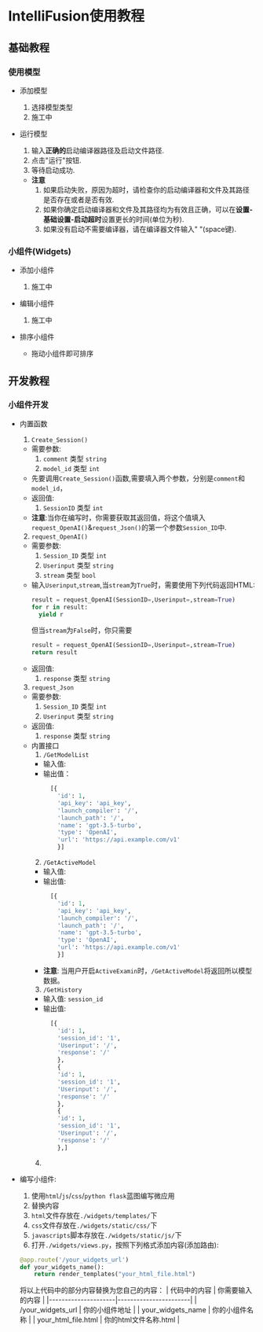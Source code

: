 # IntelliFusion使用教程

## 基础教程
### 使用模型
- 添加模型
  1. 选择模型类型
  2. 施工中

- 运行模型
  1. 输入**正确的**启动编译器路径及启动文件路径.
  2. 点击"运行"按钮.
  3. 等待启动成功.
  - **注意**
    1. 如果启动失败，原因为超时，请检查你的启动编译器和文件及其路径是否存在或者是否有效.
    2. 如果你确定启动编译器和文件及其路径均为有效且正确，可以在**设置-基础设置-启动超时**设置更长的时间(单位为秒).
    3. 如果没有启动不需要编译器，请在编译器文件输入" "(space键).

### 小组件(Widgets)
- 添加小组件
  1. 施工中

- 编辑小组件
  1. 施工中

- 排序小组件
  - 拖动小组件即可排序

## 开发教程

### 小组件开发
- 内置函数
  1. `Create_Session()`
    - 需要参数:
      1. `comment`  类型 `string`
      2. `model_id` 类型 `int`
    - 先要调用`Create_Session()`函数,需要填入两个参数，分别是`comment`和`model_id`，
    - 返回值:
      1. `SessionID` 类型 `int`
    - **注意**:当你在编写时，你需要获取其返回值，将这个值填入`request_OpenAI()`&`request_Json()`的第一个参数`Session_ID`中.
  2. `request_OpenAI()`
    - 需要参数:
      1. `Session_ID` 类型 `int`
      2. `Userinput`  类型 `string`
      3. `stream`     类型 `bool`
    - 输入`Userinput`,`stream`,当`stream`为`True`时，需要使用下列代码返回HTML:
      ```python
      result = request_OpenAI(SessionID=,Userinput=,stream=True)
      for r in result:
        yield r
      ```
      但当`stream`为`False`时，你只需要
      ```python
      result = request_OpenAI(SessionID=,Userinput=,stream=True)
      return result
      ```
    - 返回值:
      1. `response` 类型 `string`
  3. `request_Json`
    - 需要参数:
      1. `Session_ID` 类型 `int`
      2. `Userinput`  类型 `string`
    - 返回值:
      1. `response` 类型 `string`
  - 内置接口
    1.  `/GetModelList`
      - 输入值: ` `
      - 输出值：
        ```python
          [{
            'id': 1,
            'api_key': 'api_key',
            'launch_compiler': '/',
            'launch_path': '/',
            'name': 'gpt-3.5-turbo',
            'type': 'OpenAI',
            'url': 'https://api.example.com/v1'
            }]
        ```
    2. `/GetActiveModel`
      - 输入值: ` `
      - 输出值: 
        ```python
          [{
            'id': 1,
            'api_key': 'api_key',
            'launch_compiler': '/',
            'launch_path': '/',
            'name': 'gpt-3.5-turbo',
            'type': 'OpenAI',
            'url': 'https://api.example.com/v1'
            }]
        ```
      - **注意**: 当用户开启`ActiveExamin`时，`/GetActiveModel`将返回所以模型数据。
    3. `/GetHistory`
      - 输入值: `session_id`
      - 输出值: 
        ```python
          [{
            'id': 1,
            'session_id': '1',
            'Userinput': '/',
            'response': '/'
            },
            {
            'id': 1,
            'session_id': '1',
            'Userinput': '/',
            'response': '/'
            },
            {
            'id': 1,
            'session_id': '1',
            'Userinput': '/',
            'response': '/'
            },]
        ```
    4. 

- 编写小组件:
  1. 使用`html`/`js`/`css`/`python flask`蓝图编写微应用
  2. 替换内容
    1. `html`文件存放在`./widgets/templates/`下
    2. `css`文件存放在`./widgets/static/css/`下
    3. `javascripts`脚本存放在`./widgets/static/js/`下
    4. 打开`./widgets/views.py`，按照下列格式添加内容(添加路由):
    ```python
    @app.route('/your_widgets_url')
    def your_widgets_name():
        return render_templates("your_html_file.html")
    ```
    将以上代码中的部分内容替换为您自己的内容：
    | 代码中的内容        | 你需要输入的内容      |
    |---------------------|-----------------------|
    | /your_widgets_url   | 你的小组件地址        |
    | your_widgets_name   | 你的小组件名称        |
    | your_html_file.html | 你的html文件名称.html |

